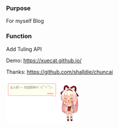 ### Purpose
For myself Blog

### Function
Add Tuling API

Demo: https://xuecat.github.io/

Thanks: https://github.com/shalldie/chuncai

![](p1.png)